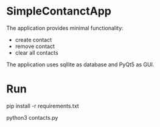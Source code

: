 # SimpleContanctApp

The application provides minimal functionality:
- create contact
- remove contact
- clear all contacts

The application uses sqllite as database and PyQt5 as GUI.

# Run
pip install -r requirements.txt

python3 contacts.py 
